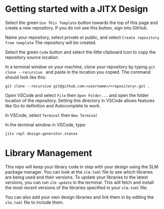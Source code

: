 # Getting started with a JITX Design

Select the green `Use This Template` button towards the top of this page and create a new repository. If you do not see this button, sign into GitHub.

Name your repository, select private or public, and select `Create repository from template` The repository will be created.

Select the green `Code` button and select the little clipboard icon to copy the repository source location

In a terminal window on your machine, clone your repository by typing `git clone --recursive ` and paste in the location you copied. The command should look like this:

```
git clone --recursive git@github.com:<username>/<repository>.git .
```

Open VSCode and select `File` then `Open Folder...` and open the folder location of the repository. Setting this directory in VSCode allows features like Go-to definition and Autocomplete to work.

In VSCode, select `Terminal` then `New Terminal`

In the terminal window in VSCode, type:

```
jitx repl design-generator.stanza
```


# Library Management

This repo will keep your library code in step with your design using the SLM package manager. You can look at the `slm.toml` file to see which libraries are being used and their versions. To update your libraries to the latest versions, you can run `slm update` in the terminal. This will fetch and install the most recent versions of the libraries specified in your `slm.toml` file.

You can also add your own design libraries and link them in by editing the `slm.toml` file to include them.
